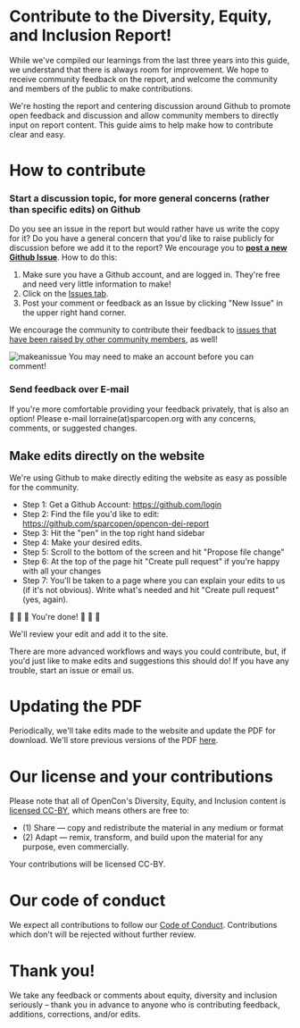 # Contribute to the Diversity, Equity, and Inclusion Report!

While we've compiled our learnings from the last three years into this guide, we understand that there is always room for improvement. We hope to receive community feedback on the report, and welcome the community and members of the public to make contributions.

We're hosting the report and centering discussion around Github to promote open feedback and discussion and allow community members to directly input on report content. This guide aims to help make how to contribute clear and easy.

# How to contribute

### Start a discussion topic, for more general concerns (rather than specific edits) on Github
Do you see an issue in the report but would rather have us write the copy for it? Do you have a general concern that you'd like to raise publicly for discussion before we add it to the report? We encourage you to [**post a new Github Issue**](https://github.com/sparcopen/opencon-dei-report/issues/new). How to do this:
1. Make sure you have a Github account, and are logged in. They're free and need very little information to make!
2. Click on the [Issues tab](https://github.com/sparcopen/opencon-dei-report/issues).
3. Post your comment or feedback as an Issue by clicking "New Issue" in the upper right hand corner.

We encourage the community to contribute their feedback to [issues that have been raised by other community members](https://github.com/sparcopen/opencon-dei-report/issues/new), as well!

![makeanissue](http://g.recordit.co/uD49cWOhfi.gif)
You may need to make an account before you can comment!

### Send feedback over E-mail
If you're more comfortable providing your feedback privately, that is also an option! Please e-mail lorraine(at)sparcopen.org with any concerns, comments, or suggested changes.

## Make edits directly on the website

We're using Github to make directly editing the website as easy as possible for the community.

* Step 1: Get a Github Account: https://github.com/login
* Step 2: Find the file you'd like to edit: https://github.com/sparcopen/opencon-dei-report
* Step 3: Hit the "pen" in the top right hand sidebar
* Step 4: Make your desired edits.
* Step 5: Scroll to the bottom of the screen and hit "Propose file change"
* Step 6: At the top of the page hit "Create pull request" if you're happy with all your changes
* Step 7: You'll be taken to a page where you can explain your edits to us (if it's not obvious). Write what's needed and hit "Create pull request" (yes, again).

:confetti_ball: :confetti_ball: :confetti_ball: You're done! :confetti_ball: :confetti_ball: :confetti_ball:

We'll review your edit and add it to the site.  

There are more advanced workflows and ways you could contribute, but, if you'd just like to make edits and suggestions this should do! If you have any trouble, start an issue or email us.

<!-- Is there information, resources, or corrections you'd like to make to our suggested practices for inclusive and accessible event planning? Please feel free to contribute directly to the wiki. Here are some quick instructions for contributing:

1. Make sure you have a Github account, and are logged in.  
2. Click on the [Wiki tab](https://github.com/sparcopen/opencon-dei-report/wiki).
3. Click on the page you want to edit using the sidebar.
4. Click the Edit button on the right hand side of the page.
5. Once you're done, scroll to the bottom and save any changes by clicking "Save page".   

When making edits, please make sure you are keeping consistent and using Markdown. Here's a quick cheatsheet on formatting in Markdown:https://github.com/adam-p/markdown-here/wiki/Markdown-Cheatsheet
-->

# Updating the PDF

Periodically, we'll take edits made to the website and update the PDF for download. We'll store previous versions of the PDF [here]().

# Our license and your contributions
Please note that all of OpenCon's Diversity, Equity, and Inclusion content is [licensed CC-BY](https://creativecommons.org/licenses/by/4.0/), which means others are free to:
* (1) Share — copy and redistribute the material in any medium or format
* (2) Adapt — remix, transform, and build upon the material for any purpose, even commercially.

Your contributions will be licensed CC-BY.

# Our code of conduct

We expect all contributions to follow our [Code of Conduct](https://github.com/sparcopen/opencon-dei-report/blob/master/CODE_OF_CONDUCT.MD). Contributions which don't will be rejected without further review.

# Thank you!
We take any feedback or comments about equity, diversity and inclusion seriously – thank you in advance to anyone who is contributing feedback, additions, corrections, and/or edits.
